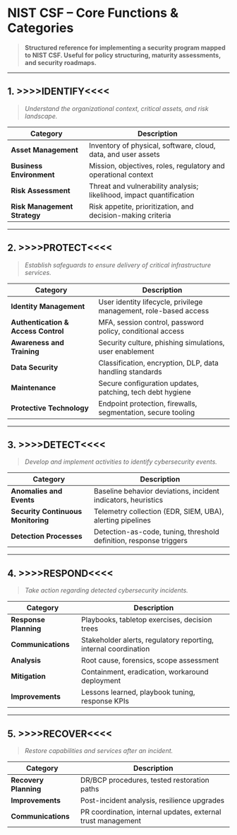 # NIST CSF – Core Functions & Categories

> ****Structured reference for implementing a security program mapped to NIST CSF. Useful for policy structuring, maturity assessments, and security roadmaps.****

---

## 1. >>>>IDENTIFY<<<<

> *Understand the organizational context, critical assets, and risk landscape.*

| Category                     | Description                                                          |
| ---------------------------- | -------------------------------------------------------------------- |
| **Asset Management**         | Inventory of physical, software, cloud, data, and user assets        |
| **Business Environment**     | Mission, objectives, roles, regulatory and operational context       |
| **Risk Assessment**          | Threat and vulnerability analysis; likelihood, impact quantification |
| **Risk Management Strategy** | Risk appetite, prioritization, and decision-making criteria          |

---

## 2. >>>>PROTECT<<<<

> *Establish safeguards to ensure delivery of critical infrastructure services.*

| Category                            | Description                                                      |
| ----------------------------------- | ---------------------------------------------------------------- |
| **Identity Management**             | User identity lifecycle, privilege management, role-based access |
| **Authentication & Access Control** | MFA, session control, password policy, conditional access        |
| **Awareness and Training**          | Security culture, phishing simulations, user enablement          |
| **Data Security**                   | Classification, encryption, DLP, data handling standards         |
| **Maintenance**                     | Secure configuration updates, patching, tech debt hygiene        |
| **Protective Technology**           | Endpoint protection, firewalls, segmentation, secure tooling     |

---

## 3. >>>>DETECT<<<<

> *Develop and implement activities to identify cybersecurity events.*

| Category                           | Description                                                        |
| ---------------------------------- | ------------------------------------------------------------------ |
| **Anomalies and Events**           | Baseline behavior deviations, incident indicators, heuristics      |
| **Security Continuous Monitoring** | Telemetry collection (EDR, SIEM, UBA), alerting pipelines          |
| **Detection Processes**            | Detection-as-code, tuning, threshold definition, response triggers |

---

## 4. >>>>RESPOND<<<<

> *Take action regarding detected cybersecurity incidents.*

| Category              | Description                                                     |
| --------------------- | --------------------------------------------------------------- |
| **Response Planning** | Playbooks, tabletop exercises, decision trees                   |
| **Communications**    | Stakeholder alerts, regulatory reporting, internal coordination |
| **Analysis**          | Root cause, forensics, scope assessment                         |
| **Mitigation**        | Containment, eradication, workaround deployment                 |
| **Improvements**      | Lessons learned, playbook tuning, response KPIs                 |

---

## 5. >>>>RECOVER<<<<

> *Restore capabilities and services after an incident.*

| Category              | Description                                                  |
| --------------------- | ------------------------------------------------------------ |
| **Recovery Planning** | DR/BCP procedures, tested restoration paths                  |
| **Improvements**      | Post-incident analysis, resilience upgrades                  |
| **Communications**    | PR coordination, internal updates, external trust management |

